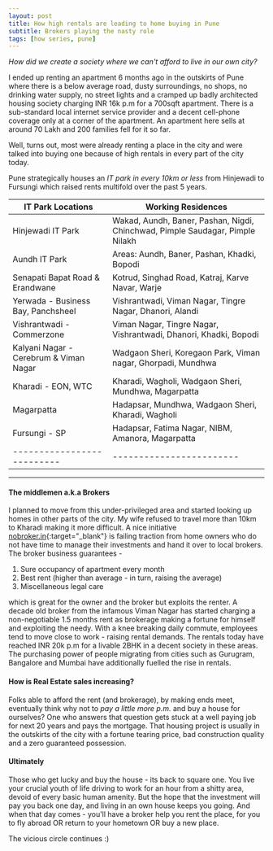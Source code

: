```yaml
---
layout: post
title: How high rentals are leading to home buying in Pune
subtitle: Brokers playing the nasty role
tags: [how series, pune]
---
```


_How did we create a society where we can't afford to live in our own city?_

I ended up renting an apartment 6 months ago in the outskirts of Pune where there is a below average road, dusty surroundings, no shops, no drinking water supply, no street lights and a cramped up badly architected housing society charging INR 16k p.m for a 700sqft apartment. There is a sub-standard local internet service provider and a decent cell-phone coverage only at a corner of the apartment. An apartment here sells at around 70 Lakh and 200 families fell for it so far.

Well, turns out, most were already renting a place in the city and were talked into buying one because of high rentals in every part of the city today.

Pune strategically houses an _IT park in every 10km or less_ from Hinjewadi to Fursungi which raised rents multifold over the past 5 years.


| IT Park Locations | Working Residences|
|--------------|------------------|
| Hinjewadi IT Park | Wakad, Aundh, Baner, Pashan, Nigdi, Chinchwad, Pimple Saudagar, Pimple Nilakh |
| Aundh IT Park | Areas: Aundh, Baner, Pashan, Khadki, Bopodi |
| Senapati Bapat Road & Erandwane | Kotrud, Singhad Road, Katraj, Karve Navar, Warje |
| Yerwada - Business Bay, Panchsheel | Vishrantwadi, Viman Nagar, Tingre Nagar, Dhanori, Alandi |
| Vishrantwadi - Commerzone | Viman Nagar, Tingre Nagar, Vishrantwadi, Dhanori, Khadki, Bopodi |
| Kalyani Nagar - Cerebrum & Viman Nagar | Wadgaon Sheri, Koregaon Park, Viman nagar, Ghorpadi, Mundhwa |
| Kharadi - EON, WTC | Kharadi, Wagholi, Wadgaon Sheri, Mundhwa, Magarpatta |
| Magarpatta | Hadapsar, Mundhwa, Wadgaon Sheri, Kharadi, Wagholi |
| Fursungi - SP | Hadapsar, Fatima Nagar, NIBM, Amanora, Magarpatta |
|--------------------------|------------------------|

-----------------------------------------------------
#### The middlemen a.k.a Brokers

I planned to move from this under-privileged area and started looking up homes in other parts of the city. My wife refused to travel more than 10km to Kharadi making it more difficult. A nice initiative [nobroker.in](http://nobroker.in){:target="_blank"} is failing traction from home owners who do not have time to manage their investments and hand it over to local brokers. The broker business guarantees -

1. Sure occupancy of apartment every month
2. Best rent (higher than average - in turn, raising the average)
3. Miscellaneous legal care

which is great for the owner and the broker but exploits the renter. A decade old broker from the infamous Viman Nagar has started charging a non-negotiable 1.5 months rent as brokerage making a fortune for himself and exploiting the needy. With a knee breaking daily commute, employees tend to move close to work - raising rental demands. The rentals today have reached INR 20k p.m for a livable 2BHK in a decent society in these areas. The purchasing power of people migrating from cities such as Gurugram, Bangalore and Mumbai have additionally fuelled the rise in rentals.


#### How is Real Estate sales increasing?

Folks able to afford the rent (and brokerage), by making ends meet, eventually think why not to _pay a little more p.m._ and buy a house for ourselves? One who answers that question gets stuck at a well paying job for next 20 years and pays the mortgage. That housing project is usually in the outskirts of the city with a fortune tearing price, bad construction quality and a zero guaranteed possession.

#### Ultimately

Those who get lucky and buy the house - its back to square one. You live your crucial youth of life driving to work for an hour from a shitty area, devoid of every basic human amenity. But the hope that the investment will pay you back one day, and living in an own house keeps you going. And when that day comes - you'll have a broker help you rent the place, for you to fly abroad OR return to your hometown OR buy a new place.

The vicious circle continues :)